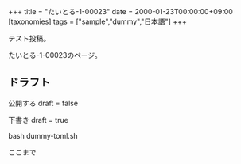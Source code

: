 +++
title = "たいとる-1-00023"
date = 2000-01-23T00:00:00+09:00
[taxonomies]
tags = ["sample","dummy","日本語"]
+++

テスト投稿。

たいとる-1-00023のページ。


## ドラフト

公開する
draft = false

下書き
draft = true

bash dummy-toml.sh

ここまで
